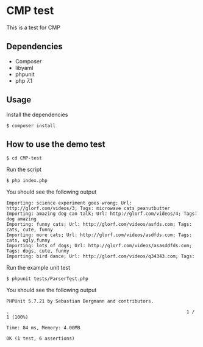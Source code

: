 CMP test
======================

This is a test for CMP

Dependencies
------------

- Composer
- libyaml
- phpunit
- php 7.1



Usage
-----
Install the dependencies

	$ composer install


How to use the demo test
-----

    $ cd CMP-test

Run the script

    $ php index.php

You should see the following output

    Importing: science experiment goes wrong; Url: http://glorf.com/videos/3; Tags: microwave cats peanutbutter
	Importing: amazing dog can talk; Url: http://glorf.com/videos/4; Tags: dog amazing
	Importing: funny cats; Url: http://glorf.com/videos/asfds.com; Tags: cats, cute, funny
	Importing: more cats; Url: http://glorf.com/videos/asdfds.com; Tags: cats, ugly,funny
	Importing: lots of dogs; Url: http://glorf.com/videos/asasddfds.com; Tags: dogs, cute, funny
	Importing: bird dance; Url: http://glorf.com/videos/q34343.com; Tags:

Run the example unit test

    $ phpunit tests/ParserTest.php

You should see the following output

	PHPUnit 5.7.21 by Sebastian Bergmann and contributors.

	.                                                                 1 / 1 (100%)

	Time: 84 ms, Memory: 4.00MB

	OK (1 test, 6 assertions)


